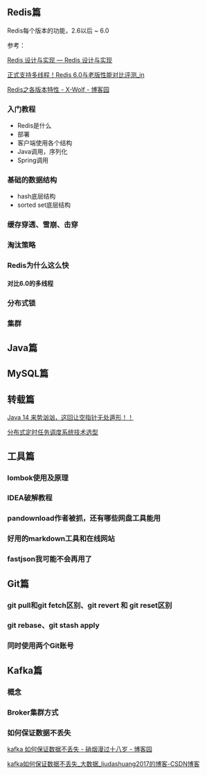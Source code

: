 ## Redis篇

Redis每个版本的功能，2.6以后 ~ 6.0

参考：

[Redis 设计与实现 — Redis 设计与实现](http://redisbook.com/)

[正式支持多线程！Redis 6\.0与老版性能对比评测\_in](https://www.sohu.com/a/331991216_268033)

[Redis之各版本特性 \- X\-Wolf \- 博客园](https://www.cnblogs.com/xingxia/p/redis_versions.html)

### 入门教程

- Redis是什么
- 部署
- 客户端使用各个结构
- Java调用，序列化
- Spring调用

### 基础的数据结构

- hash底层结构
- sorted set底层结构

### 缓存穿透、雪崩、击穿

### 淘汰策略

### Redis为什么这么快

#### 对比6.0的多线程

### 分布式锁

### 集群



## Java篇



## MySQL篇



## 转载篇

[Java 14 来势汹汹，这回让空指针无处遁形！！](https://mp.weixin.qq.com/s?__biz=MzI3ODcxMzQzMw%3D%3D&chksm=eb50628cdc27eb9ae5a3ee0becd5d73e91633c466fd5e695457d50018af2c3fc130206b84a56&idx=1&mid=2247493562&scene=21&sn=72feda976bc285ee1e22f0ef8e94fbc2#wechat_redirect)

[分布式定时任务调度系统技术选型](https://mp.weixin.qq.com/s?__biz=MzUzMTA2NTU2Ng==&mid=2247489335&idx=2&sn=e8bd7afb26a4eb475f1781312c6058d5&chksm=fa496886cd3ee1906af1501d195025c86df43cd1508684d0a3246e2abeccfba0ce69a46466f2&mpshare=1&scene=1&srcid=0427Tdp13wu2uQg5ZKLkKEz0&sharer_sharetime=1587992288938&sharer_shareid=6caf70c7d98efda1086a44176922c0b1#rd)



## 工具篇

### lombok使用及原理

### IDEA破解教程

### pandownload作者被抓，还有哪些网盘工具能用

### 好用的markdown工具和在线网站

### fastjson我可能不会再用了



## Git篇

### git pull和git fetch区别、git revert 和 git reset区别

### git rebase、git stash apply

### 同时使用两个Git账号



## Kafka篇

### 概念

### Broker集群方式

### 如何保证数据不丢失

[kafka 如何保证数据不丢失 \- 硝烟漫过十八岁 \- 博客园](https://www.cnblogs.com/MrRightZhao/p/11498952.html)

[kafka如何保证数据不丢失\_大数据\_liudashuang2017的博客\-CSDN博客](https://blog.csdn.net/liudashuang2017/article/details/88576274)